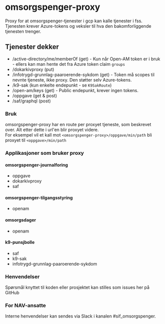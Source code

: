 # omsorgspenger-proxy

Proxy for at omsorgspenger-tjenester i gcp kan kalle tjenester i fss.
Tjenesten krever Azure-tokens og veksler til hva den bakomforliggende tjenesten trenger.

## Tjenester dekker
* /active-directory/me/memberOf (get) - Kun når Open-AM token er i bruk - ellers kan man hente det fra Azure token claim `groups`
* /dokarkivproxy (put)
* /infotrygd-grunnlag-paaroerende-sykdom (get) - Token må scopes til nevnte tjeneste, ikke proxy. Den støtter selv Azure-tokens.
* /k9-sak (kun enkelte endepunkt - se `K9SakRoute`)
* /open-am/keys (get) - Public endepunkt, krever ingen tokens.
* /oppgave (get & post)
* /saf/graphql (post)

### Bruk
omsorgspenger-proxy har en route per proxyet tjeneste, som beskrevet over. Alt etter dette i url'en blir proxyet videre.   
For eksempel vil et kall mot
`<omsorgspenger-proxy>/oppgave/min/path` bli proxyet til `<oppgave>/min/path`

### Applikasjoner som bruker proxy
#### omsorgspenger-journalforing
* oppgave
* dokarkivproxy
* saf
#### omsorgspenger-tilgangsstyring
* openam
#### omsorgsdager
* openam
#### k9-punsjbolle
* saf
* k9-sak
* infotrygd-grunnlag-paaroerende-sykdom

### Henvendelser

Spørsmål knyttet til koden eller prosjektet kan stilles som issues her på GitHub

### For NAV-ansatte

Interne henvendelser kan sendes via Slack i kanalen #sif_omsorgspenger.
